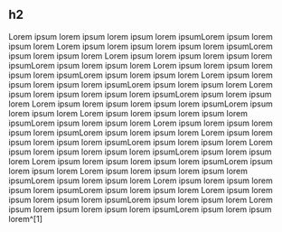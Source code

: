 ## h2
Lorem ipsum lorem ipsum lorem ipsum lorem ipsumLorem ipsum lorem ipsum lorem Lorem ipsum lorem ipsum lorem ipsum lorem ipsumLorem ipsum lorem ipsum lorem Lorem ipsum lorem ipsum lorem ipsum lorem ipsumLorem ipsum lorem ipsum lorem Lorem ipsum lorem ipsum lorem ipsum lorem ipsumLorem ipsum lorem ipsum lorem Lorem ipsum lorem ipsum lorem ipsum lorem ipsumLorem ipsum lorem ipsum lorem Lorem ipsum lorem ipsum lorem ipsum lorem ipsumLorem ipsum lorem ipsum lorem Lorem ipsum lorem ipsum lorem ipsum lorem ipsumLorem ipsum lorem ipsum lorem Lorem ipsum lorem ipsum lorem ipsum lorem ipsumLorem ipsum lorem ipsum lorem Lorem ipsum lorem ipsum lorem ipsum lorem ipsumLorem ipsum lorem ipsum lorem Lorem ipsum lorem ipsum lorem ipsum lorem ipsumLorem ipsum lorem ipsum lorem Lorem ipsum lorem ipsum lorem ipsum lorem ipsumLorem ipsum lorem ipsum lorem Lorem ipsum lorem ipsum lorem ipsum lorem ipsumLorem ipsum lorem ipsum lorem Lorem ipsum lorem ipsum lorem ipsum lorem ipsumLorem ipsum lorem ipsum lorem Lorem ipsum lorem ipsum lorem ipsum lorem ipsumLorem ipsum lorem ipsum lorem Lorem ipsum lorem ipsum lorem ipsum lorem ipsumLorem ipsum lorem ipsum lorem Lorem ipsum lorem ipsum lorem ipsum lorem ipsumLorem ipsum lorem ipsum lorem^[1]


